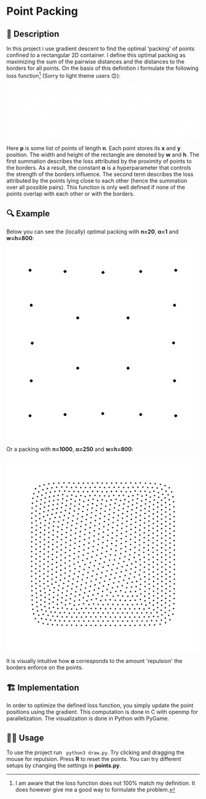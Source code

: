 # Point Packing
## 📝 Description
In this project i use gradient descent to find the optimal 'packing' of points confined to a rectangular 2D container. I define this optimal packing as maximizing the sum of the pairwise distances and the distances to the borders for all points. On the basis of this definition i formulate the following loss function[^1] (Sorry to light theme users 😊): 

[^1]: I am aware that the loss function does not 100% match my definition. It does however give me a good way to formulate the problem. 

![eq](images/eq1.png)

Here **p** is some list of points of length **n**. Each point stores its **x** and **y** position. The width and height of the rectangle are denoted by **w** and **h**. The first summation describes the loss attributed by the proximity of points to the borders. As a result, the constant **α** is a hyperparameter that controls the strength of the borders influence. The second term describes the loss attributed by the points lying close to each other (hence the summation over all possible pairs). This function is only well defined if none of the points overlap with each other or with the borders.


## 🔍 Example
Below you can see the (locally) optimal packing with **n=20**, **α=1** and **w=h=800**:

![eq](images/20points.png)

Or a packing with **n=1000**, **α=250** and **w=h=800**:

![eq](images/1000points.png)

It is visually intuitive how **α** corresponds to the amount 'repulsion' the borders enforce on the points. 

## 🏗 Implementation
In order to optimize the defined loss function, you simply update the point positions using the gradient. This computation is done in C with openmp for parallelization. The visualization is done in Python with PyGame.

## 🏄‍♂️ Usage
To use the project run `
python3 draw.py`. Try clicking and dragging the mouse for repulsion. Press **R** to reset the points. You can try different setups by changing the settings in **points.py**.


